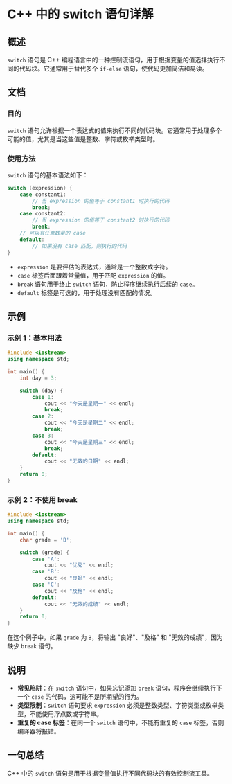 <!--
Meta Description: # C++ 中的 switch 语句详解 ## 概述 `switch` 语句是 C++ 编程语言中的一种控制流语句，用于根据变量的值选择执行不同的代码块。它通常用于替代多个 `if-else` 语句，使代码更加简洁和易读。 ## 文档 ### 目的 `switch` 语句允许根据一个表达式的值来执行...
Meta Keywords: case, switch, break, cout, endl
-->

# C++ 中的 switch 语句详解

## 概述
`switch` 语句是 C++ 编程语言中的一种控制流语句，用于根据变量的值选择执行不同的代码块。它通常用于替代多个 `if-else` 语句，使代码更加简洁和易读。

## 文档
### 目的
`switch` 语句允许根据一个表达式的值来执行不同的代码块。它通常用于处理多个可能的值，尤其是当这些值是整数、字符或枚举类型时。

### 使用方法
`switch` 语句的基本语法如下：

```cpp
switch (expression) {
    case constant1:
        // 当 expression 的值等于 constant1 时执行的代码
        break;
    case constant2:
        // 当 expression 的值等于 constant2 时执行的代码
        break;
    // 可以有任意数量的 case
    default:
        // 如果没有 case 匹配，则执行的代码
}
```

- `expression` 是要评估的表达式，通常是一个整数或字符。
- `case` 标签后面跟着常量值，用于匹配 `expression` 的值。
- `break` 语句用于终止 `switch` 语句，防止程序继续执行后续的 `case`。
- `default` 标签是可选的，用于处理没有匹配的情况。

## 示例
### 示例 1：基本用法
```cpp
#include <iostream>
using namespace std;

int main() {
    int day = 3;

    switch (day) {
        case 1:
            cout << "今天是星期一" << endl;
            break;
        case 2:
            cout << "今天是星期二" << endl;
            break;
        case 3:
            cout << "今天是星期三" << endl;
            break;
        default:
            cout << "无效的日期" << endl;
    }
    return 0;
}
```

### 示例 2：不使用 break
```cpp
#include <iostream>
using namespace std;

int main() {
    char grade = 'B';

    switch (grade) {
        case 'A':
            cout << "优秀" << endl;
        case 'B':
            cout << "良好" << endl;
        case 'C':
            cout << "及格" << endl;
        default:
            cout << "无效的成绩" << endl;
    }
    return 0;
}
```
在这个例子中，如果 `grade` 为 `B`，将输出 "良好"、"及格" 和 "无效的成绩"，因为缺少 `break` 语句。

## 说明
- **常见陷阱**：在 `switch` 语句中，如果忘记添加 `break` 语句，程序会继续执行下一个 `case` 的代码，这可能不是所期望的行为。
- **类型限制**：`switch` 语句要求 `expression` 必须是整数类型、字符类型或枚举类型，不能使用浮点数或字符串。
- **重复的 case 标签**：在同一个 `switch` 语句中，不能有重复的 `case` 标签，否则编译器将报错。

## 一句总结
C++ 中的 `switch` 语句是用于根据变量值执行不同代码块的有效控制流工具。